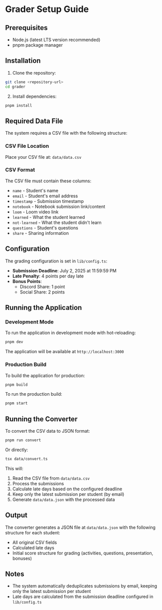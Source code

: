 # Grader Setup Guide

## Prerequisites

- Node.js (latest LTS version recommended)
- pnpm package manager

## Installation

1. Clone the repository:

```bash
git clone <repository-url>
cd grader
```

2. Install dependencies:

```bash
pnpm install
```

## Required Data File

The system requires a CSV file with the following structure:

### CSV File Location

Place your CSV file at: `data/data.csv`

### CSV Format

The CSV file must contain these columns:

- `name` - Student's name
- `email` - Student's email address
- `timestamp` - Submission timestamp
- `notebook` - Notebook submission link/content
- `loom` - Loom video link
- `learned` - What the student learned
- `not-learned` - What the student didn't learn
- `questions` - Student's questions
- `share` - Sharing information

## Configuration

The grading configuration is set in `lib/config.ts`:

- **Submission Deadline**: July 2, 2025 at 11:59:59 PM
- **Late Penalty**: 4 points per day late
- **Bonus Points**:
  - Discord Share: 1 point
  - Social Share: 2 points

## Running the Application

### Development Mode

To run the application in development mode with hot-reloading:

```bash
pnpm dev
```

The application will be available at `http://localhost:3000`

### Production Build

To build the application for production:

```bash
pnpm build
```

To run the production build:

```bash
pnpm start
```

## Running the Converter

To convert the CSV data to JSON format:

```bash
pnpm run convert
```

Or directly:

```bash
tsx data/convert.ts
```

This will:

1. Read the CSV file from `data/data.csv`
2. Process the submissions
3. Calculate late days based on the configured deadline
4. Keep only the latest submission per student (by email)
5. Generate `data/data.json` with the processed data

## Output

The converter generates a JSON file at `data/data.json` with the following structure for each student:

- All original CSV fields
- Calculated late days
- Initial score structure for grading (activities, questions, presentation, bonuses)

## Notes

- The system automatically deduplicates submissions by email, keeping only the latest submission per student
- Late days are calculated from the submission deadline configured in `lib/config.ts`
